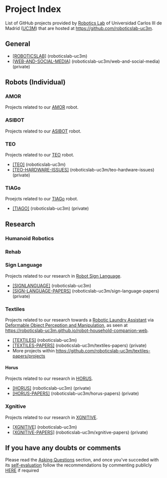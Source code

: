 # Project Index

List of GitHub projects provided by [Robotics Lab](http://roboticslab.uc3m.es) of Universidad Carlos III de Madrid ([UC3M](http://uc3m.es)) that are hosted at <https://github.com/roboticslab-uc3m>. 

## General
- [[ROBOTICSLAB]](https://github.com/orgs/roboticslab-uc3m/projects/4) (roboticslab-uc3m)
- [[WEB-AND-SOCIAL-MEDIA]](https://github.com/roboticslab-uc3m/web-and-social-media/projects/1) (roboticslab-uc3m/web-and-social-media) (private)

## Robots (Individual)

### AMOR
Projects related to our [AMOR](http://roboticslab.uc3m.es/roboticslab/robot/amor) robot.

### ASIBOT
Projects related to our [ASIBOT](http://roboticslab.uc3m.es/roboticslab/robot/asibot) robot.

### TEO
Projects related to our [TEO](http://roboticslab.uc3m.es/roboticslab/robot/teo-humanoid) robot.
- [[TEO]](https://github.com/orgs/roboticslab-uc3m/projects/6) (roboticslab-uc3m)
- [[TEO-HARDWARE-ISSUES]](https://github.com/roboticslab-uc3m/teo-hardware-issues/projects/1) (roboticslab-uc3m/teo-hardware-issues) (private)

###  TIAGo
Proejcts related to our [TIAGo](http://roboticslab.uc3m.es/roboticslab/robot/tiago) robot.
- [[TIAGO]](https://github.com/orgs/roboticslab-uc3m/projects/7) (roboticslab-uc3m) (private)

## Research

### Humanoid Robotics

### Rehab

### Sign Language
Projects related to our research in [Robot Sign Language](http://roboticslab.uc3m.es/roboticslab/robottypeandapp/robot-sign-language).
- [[SIGNLANGUAGE]](https://github.com/orgs/roboticslab-uc3m/projects/10) (roboticslab-uc3m)
- [[SIGN-LANGUAGE-PAPERS]](https://github.com/roboticslab-uc3m/sign-language-papers/projects/4) (roboticslab-uc3m/sign-language-papers) (private)

### Textiles
Projects related to our research towards a [Robotic Laundry Assistant](http://roboticslab.uc3m.es/roboticslab/robottypeandapp/robotic-laundry-assistant) via [Deformable Object Perception and Manipulation](http://roboticslab.uc3m.es/roboticslab/researchtopic/deformable-object-perception-and-manipulation), as seen at <https://roboticslab-uc3m.github.io/robot-household-companion-web>.
- [[TEXTILES]](https://github.com/orgs/roboticslab-uc3m/projects/9) (roboticslab-uc3m)
- [[TEXTILES-PAPERS]](https://github.com/roboticslab-uc3m/textiles-papers/projects/3) (roboticslab-uc3m/textiles-papers) (private)
- More projects within <https://github.com/roboticslab-uc3m/textiles-papers/projects>

#### Horus
Projects related to our research in [HORUS](http://roboticslab.uc3m.es/roboticslab/project/horus).
- [[HORUS]](https://github.com/orgs/roboticslab-uc3m/projects/8) (roboticslab-uc3m) (private)
- [[HORUS-PAPERS]](https://github.com/roboticslab-uc3m/horus-papers/projects/3) (roboticslab-uc3m/horus-papers) (private)

### Xgnitive
Projects related to our research in [XGNITIVE](http://roboticslab.uc3m.es/roboticslab/robottypeandapp/xgnitive).
- [[XGNITIVE]](https://github.com/orgs/roboticslab-uc3m/projects/5) (roboticslab-uc3m)
- [[XGNITIVE-PAPERS]](https://github.com/roboticslab-uc3m/xgnitive-papers/projects/1) (roboticslab-uc3m/xgnitive-papers) (private)

## If you have any doubts or comments
Please read the [Asking Questions](asking-questions.md) section, and once you've succeded with its [self-evaluation](asking-questions.md#self-evaluation-time) follow the recommendations by commenting publicly [HERE](https://github.com/roboticslab-uc3m/developer-manual/issues/new) if required
